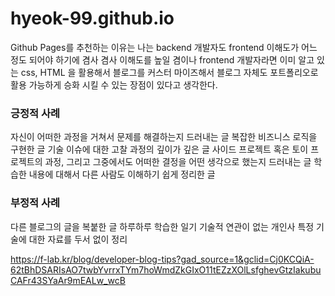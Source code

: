 # hyeok-99.github.io
Github Pages를 추천하는 이유는 나는 backend 개발자도 frontend 이해도가 어느 정도 되어야 하기에 겸사 겸사 이해도를 높일 겸이나 frontend 개발자라면 이미 알고 있는 css, HTML 을 활용해서 블로그를 커스터 마이즈해서 블로그 자체도 포트폴리오로 활용 가능하게 승화 시킬 수 있는 장점이 있다고 생각한다.
### 긍정적 사례
자신이 어떠한 과정을 거쳐서 문제를 해결하는지 드러내는 글
복잡한 비즈니스 로직을 구현한 글
기술 이슈에 대한 고찰 과정의 깊이가 깊은 글
사이드 프로젝트 혹은 토이 프로젝트의 과정, 그리고 그중에서도 어떠한 결정을 어떤 생각으로 했는지 드러내는 글
학습한 내용에 대해서 다른 사람도 이해하기 쉽게 정리한 글
### 부정적 사례
다른 블로그의 글을 복붙한 글
하루하루 학습한 일기
기술적 연관이 없는 개인사
특정 기술에 대한 자료를 두서 없이 정리

https://f-lab.kr/blog/developer-blog-tips?gad_source=1&gclid=Cj0KCQiA-62tBhDSARIsAO7twbYvrrxTYm7hoWmdZkGIxO11tEZzXOlLsfghevGtzIakubuCAFr43SYaAr9mEALw_wcB
